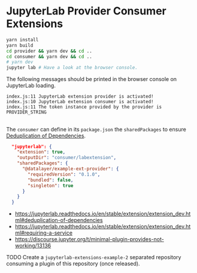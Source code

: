 # JupyterLab Provider Consumer Extensions

```bash
yarn install
yarn build
cd provider && yarn dev && cd ..
cd consumer && yarn dev && cd ..
# yarn dev
jupyter lab # Have a look at the browser console.
```

The following messages should be printed in the browser console on JupyterLab loading.

```
index.js:11 JupyterLab extension provider is activated!
index.js:10 JupyterLab extension consumer is activated!
index.js:11 The token instance provided by the provider is PROVIDER_STRING
```

## 

The `consumer` can define in its `package.json` the `sharedPackages` to ensure [Deduplication of Dependencies](https://jupyterlab.readthedocs.io/en/latest/extension/extension_dev.html#deduplication-of-dependencies).

```json
  "jupyterlab": {
    "extension": true,
    "outputDir": "consumer/labextension",
    "sharedPackages": {
      "@datalayer/example-ext-provider": {
        "requiredVersion": "0.1.0",
        "bundled": false,
        "singleton": true
      }
    }
  }
```

- https://jupyterlab.readthedocs.io/en/stable/extension/extension_dev.html#deduplication-of-dependencies
- https://jupyterlab.readthedocs.io/en/stable/extension/extension_dev.html#requiring-a-service
- https://discourse.jupyter.org/t/minimal-plugin-provides-not-working/13136

TODO Create a `jupyterlab-extensions-example-2` separated repository consuming a plugin of this repository (once released).
